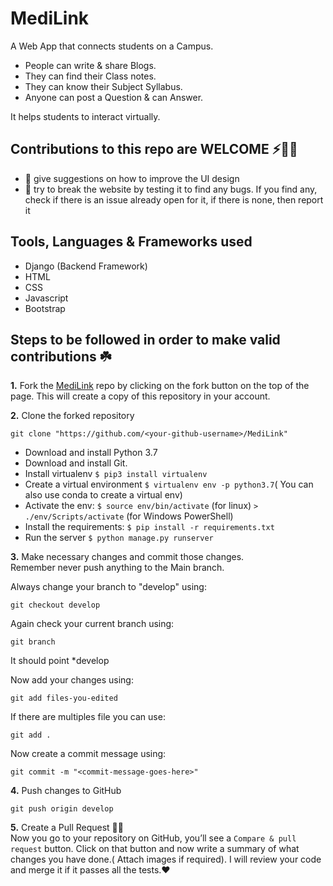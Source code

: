 # MediLink
A Web App that connects students on a Campus.
* People can write & share Blogs.
* They can find their Class notes.
* They can know their Subject Syllabus.
* Anyone can post a Question & can Answer.

It helps students to interact virtually.

## Contributions to this repo are WELCOME ⚡️🙌🏻
- :art: give suggestions on how to improve the UI design
- :hammer: try to break the website by testing it to find any bugs. If you find any, check if there is an issue already open for it, if there is none, then report it

## Tools, Languages & Frameworks used
* Django (Backend Framework)
* HTML
* CSS
* Javascript
* Bootstrap

## Steps to be followed in order to make valid contributions ☘️

**1.** Fork the [MediLink](https://github.com/urvishajain/MEDILINK) repo by clicking on the fork button on the top of the page. This will create a copy of this repository in your account.

**2.** Clone the forked repository

	git clone "https://github.com/<your-github-username>/MediLink"
	
* Download and install Python 3.7
* Download and install Git.
* Install virtualenv `$ pip3 install virtualenv`
* Create a virtual environment `$ virtualenv env -p python3.7`( You can also use conda to create a virtual env)
* Activate the env: `$ source env/bin/activate` (for linux) `> ./env/Scripts/activate` (for Windows PowerShell)
* Install the requirements: `$ pip install -r requirements.txt`
* Run the server `$ python manage.py runserver`
	
**3.** Make necessary changes and commit those changes.<br/>
Remember never push anything to the Main branch.<br/>

Always change your branch to "develop" using:

    git checkout develop
	
Again check your current branch using:
        
	git branch
	
It should point *develop

Now add your changes using:

	git add files-you-edited
If there are multiples file you can use:

    git add .
	
Now create a commit message using:

	git commit -m "<commit-message-goes-here>"
	
**4.** Push changes to GitHub

	git push origin develop
	
**5.** Create a Pull Request 🤟🏻 
	<br>Now you go to your repository on GitHub, you’ll see a `Compare & pull request` button. Click on that button and now write a summary of what changes you have done.( Attach images if required). I will review your code and merge it if it passes all the tests.❤️
